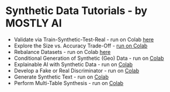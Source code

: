 # Synthetic Data Tutorials - by MOSTLY AI

* Validate via Train-Synthetic-Test-Real - run on Colab [here](https://colab.research.google.com/github/mostly-ai/mostly-tutorials/blob/dev/train-synthetic-test-real/TSTR.ipynb)
* Explore the Size vs. Accuracy Trade-Off - [run on Colab](https://colab.research.google.com/github/mostly-ai/mostly-tutorials/blob/dev/size-vs-accuracy/size-vs-accuracy.ipynb)
* Rebalance Datasets - run on Colab [here](https://colab.research.google.com/github/mostly-ai/mostly-tutorials/blob/dev/rebalancing/rebalancing.ipynb)
* Conditional Generation of Synthetic (Geo) Data - run on [Colab](https://colab.research.google.com/github/mostly-ai/mostly-tutorials/blob/dev/conditional-generation/conditional-generation.ipynb)
* Explainable AI with Synthetic Data - run on [Colab](https://colab.research.google.com/github/mostly-ai/mostly-tutorials/blob/dev/explainable-ai/explainable-ai.ipynb)
* Develop a Fake or Real Discriminator - run on [Colab](https://colab.research.google.com/github/mostly-ai/mostly-tutorials/blob/dev/fake-or-real/fake-or-real.ipynb)
* Generate Synthetic Text - run on [Colab](https://colab.research.google.com/github/mostly-ai/mostly-tutorials/blob/dev/synthetic-text/synthetic-text.ipynb)
* Perform Multi-Table Synthesis - run on [Colab](https://colab.research.google.com/github/mostly-ai/mostly-tutorials/blob/dev/multi-table/multi-table.ipynb)
